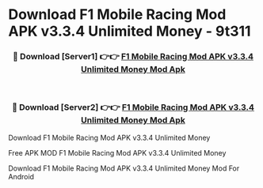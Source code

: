 # Download F1 Mobile Racing Mod APK v3.3.4 Unlimited Money - 9t311



<div align="center">
<h3>🔴 Download [Server1] 👉👉 <a href="https://momento.my/?title=F1_Mobile_Racing_Mod_APK_v3.3.4_Unlimited_Money">F1 Mobile Racing Mod APK v3.3.4 Unlimited Money Mod Apk</a></h3><br>

<h3>🔴 Download [Server2] 👉👉 <a href="https://momento.my/?title=F1_Mobile_Racing_Mod_APK_v3.3.4_Unlimited_Money">F1 Mobile Racing Mod APK v3.3.4 Unlimited Money Mod Apk</a></h3>
</div>



Download F1 Mobile Racing Mod APK v3.3.4 Unlimited Money 

Free APK MOD F1 Mobile Racing Mod APK v3.3.4 Unlimited Money 

Download F1 Mobile Racing Mod APK v3.3.4 Unlimited Money Mod For Android

